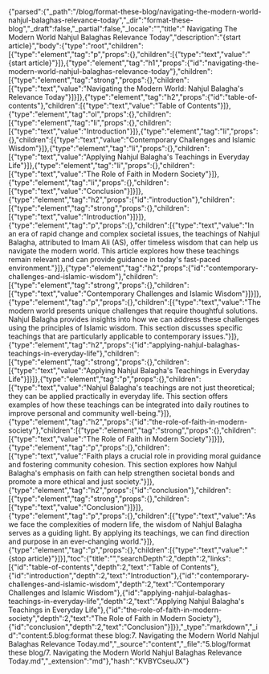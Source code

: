 {"parsed":{"_path":"/blog/format-these-blog/navigating-the-modern-world-nahjul-balaghas-relevance-today","_dir":"format-these-blog","_draft":false,"_partial":false,"_locale":"","title":" Navigating The Modern World Nahjul Balaghas Relevance Today","description":"{start article}","body":{"type":"root","children":[{"type":"element","tag":"p","props":{},"children":[{"type":"text","value":"{start article}"}]},{"type":"element","tag":"h1","props":{"id":"navigating-the-modern-world-nahjul-balaghas-relevance-today"},"children":[{"type":"element","tag":"strong","props":{},"children":[{"type":"text","value":"Navigating the Modern World: Nahjul Balagha's Relevance Today"}]}]},{"type":"element","tag":"h2","props":{"id":"table-of-contents"},"children":[{"type":"text","value":"Table of Contents"}]},{"type":"element","tag":"ol","props":{},"children":[{"type":"element","tag":"li","props":{},"children":[{"type":"text","value":"Introduction"}]},{"type":"element","tag":"li","props":{},"children":[{"type":"text","value":"Contemporary Challenges and Islamic Wisdom"}]},{"type":"element","tag":"li","props":{},"children":[{"type":"text","value":"Applying Nahjul Balagha's Teachings in Everyday Life"}]},{"type":"element","tag":"li","props":{},"children":[{"type":"text","value":"The Role of Faith in Modern Society"}]},{"type":"element","tag":"li","props":{},"children":[{"type":"text","value":"Conclusion"}]}]},{"type":"element","tag":"h2","props":{"id":"introduction"},"children":[{"type":"element","tag":"strong","props":{},"children":[{"type":"text","value":"Introduction"}]}]},{"type":"element","tag":"p","props":{},"children":[{"type":"text","value":"In an era of rapid change and complex societal issues, the teachings of Nahjul Balagha, attributed to Imam Ali (AS), offer timeless wisdom that can help us navigate the modern world. This article explores how these teachings remain relevant and can provide guidance in today's fast-paced environment."}]},{"type":"element","tag":"h2","props":{"id":"contemporary-challenges-and-islamic-wisdom"},"children":[{"type":"element","tag":"strong","props":{},"children":[{"type":"text","value":"Contemporary Challenges and Islamic Wisdom"}]}]},{"type":"element","tag":"p","props":{},"children":[{"type":"text","value":"The modern world presents unique challenges that require thoughtful solutions. Nahjul Balagha provides insights into how we can address these challenges using the principles of Islamic wisdom. This section discusses specific teachings that are particularly applicable to contemporary issues."}]},{"type":"element","tag":"h2","props":{"id":"applying-nahjul-balaghas-teachings-in-everyday-life"},"children":[{"type":"element","tag":"strong","props":{},"children":[{"type":"text","value":"Applying Nahjul Balagha's Teachings in Everyday Life"}]}]},{"type":"element","tag":"p","props":{},"children":[{"type":"text","value":"Nahjul Balagha's teachings are not just theoretical; they can be applied practically in everyday life. This section offers examples of how these teachings can be integrated into daily routines to improve personal and community well-being."}]},{"type":"element","tag":"h2","props":{"id":"the-role-of-faith-in-modern-society"},"children":[{"type":"element","tag":"strong","props":{},"children":[{"type":"text","value":"The Role of Faith in Modern Society"}]}]},{"type":"element","tag":"p","props":{},"children":[{"type":"text","value":"Faith plays a crucial role in providing moral guidance and fostering community cohesion. This section explores how Nahjul Balagha's emphasis on faith can help strengthen societal bonds and promote a more ethical and just society."}]},{"type":"element","tag":"h2","props":{"id":"conclusion"},"children":[{"type":"element","tag":"strong","props":{},"children":[{"type":"text","value":"Conclusion"}]}]},{"type":"element","tag":"p","props":{},"children":[{"type":"text","value":"As we face the complexities of modern life, the wisdom of Nahjul Balagha serves as a guiding light. By applying its teachings, we can find direction and purpose in an ever-changing world."}]},{"type":"element","tag":"p","props":{},"children":[{"type":"text","value":"{stop article}"}]}],"toc":{"title":"","searchDepth":2,"depth":2,"links":[{"id":"table-of-contents","depth":2,"text":"Table of Contents"},{"id":"introduction","depth":2,"text":"Introduction"},{"id":"contemporary-challenges-and-islamic-wisdom","depth":2,"text":"Contemporary Challenges and Islamic Wisdom"},{"id":"applying-nahjul-balaghas-teachings-in-everyday-life","depth":2,"text":"Applying Nahjul Balagha's Teachings in Everyday Life"},{"id":"the-role-of-faith-in-modern-society","depth":2,"text":"The Role of Faith in Modern Society"},{"id":"conclusion","depth":2,"text":"Conclusion"}]}},"_type":"markdown","_id":"content:5.blog:format these blog:7. Navigating the Modern World Nahjul Balaghas Relevance Today.md","_source":"content","_file":"5.blog/format these blog/7. Navigating the Modern World Nahjul Balaghas Relevance Today.md","_extension":"md"},"hash":"KVBYCseuJX"}